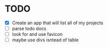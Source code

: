 TODO
====

- [x] Create an app that will list all of my projects
- [ ] parse todo docs
- [ ] look for and use favicon
- [ ] maybe use divs isntead of table
